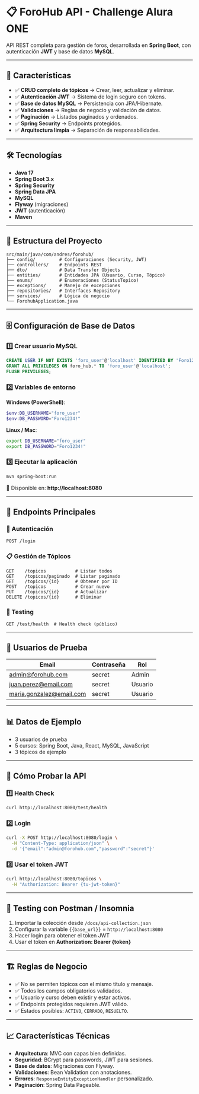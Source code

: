 # 📋 ForoHub API - Challenge Alura ONE

API REST completa para gestión de foros, desarrollada en **Spring Boot**, con autenticación **JWT** y base de datos **MySQL**.

---

## 🚀 Características

- ✅ **CRUD completo de tópicos** → Crear, leer, actualizar y eliminar.
- ✅ **Autenticación JWT** → Sistema de login seguro con tokens.
- ✅ **Base de datos MySQL** → Persistencia con JPA/Hibernate.
- ✅ **Validaciones** → Reglas de negocio y validación de datos.
- ✅ **Paginación** → Listados paginados y ordenados.
- ✅ **Spring Security** → Endpoints protegidos.
- ✅ **Arquitectura limpia** → Separación de responsabilidades.

---

## 🛠️ Tecnologías

- **Java 17**
- **Spring Boot 3.x**
- **Spring Security**
- **Spring Data JPA**
- **MySQL**
- **Flyway** (migraciones)
- **JWT** (autenticación)
- **Maven**

---

## 📁 Estructura del Proyecto

```
src/main/java/com/andres/forohub/
├── config/         # Configuraciones (Security, JWT)
├── controllers/    # Endpoints REST
├── dto/            # Data Transfer Objects
├── entities/       # Entidades JPA (Usuario, Curso, Tópico)
├── enums/          # Enumeraciones (StatusTopico)
├── exceptions/     # Manejo de excepciones
├── repositories/   # Interfaces Repository
├── services/       # Lógica de negocio
└── ForohubApplication.java
```

---

## 🗄️ Configuración de Base de Datos

### 1️⃣ Crear usuario MySQL
```sql
CREATE USER IF NOT EXISTS 'foro_user'@'localhost' IDENTIFIED BY 'Foro1234!';
GRANT ALL PRIVILEGES ON foro_hub.* TO 'foro_user'@'localhost';
FLUSH PRIVILEGES;
```

### 2️⃣ Variables de entorno
**Windows (PowerShell)**:
```powershell
$env:DB_USERNAME="foro_user"
$env:DB_PASSWORD="Foro1234!"
```
**Linux / Mac**:
```bash
export DB_USERNAME="foro_user"
export DB_PASSWORD="Foro1234!"
```

### 3️⃣ Ejecutar la aplicación
```bash
mvn spring-boot:run
```
📍 Disponible en: **http://localhost:8080**

---

## 📝 Endpoints Principales

### 🔐 Autenticación
```
POST /login
```

### 📋 Gestión de Tópicos
```
GET    /topicos           # Listar todos
GET    /topicos/paginado  # Listar paginado
GET    /topicos/{id}      # Obtener por ID
POST   /topicos           # Crear nuevo
PUT    /topicos/{id}      # Actualizar
DELETE /topicos/{id}      # Eliminar
```

### 🧪 Testing
```
GET /test/health  # Health check (público)
```

---

## 🔑 Usuarios de Prueba

| Email                     | Contraseña | Rol     |
|---------------------------|------------|---------|
| admin@forohub.com         | secret     | Admin   |
| juan.perez@email.com      | secret     | Usuario |
| maria.gonzalez@email.com  | secret     | Usuario |

---

## 📊 Datos de Ejemplo

- 3 usuarios de prueba
- 5 cursos: Spring Boot, Java, React, MySQL, JavaScript
- 3 tópicos de ejemplo

---

## 🧪 Cómo Probar la API

### 1️⃣ Health Check
```bash
curl http://localhost:8080/test/health
```

### 2️⃣ Login
```bash
curl -X POST http://localhost:8080/login \
  -H "Content-Type: application/json" \
  -d '{"email":"admin@forohub.com","password":"secret"}'
```

### 3️⃣ Usar el token JWT
```bash
curl http://localhost:8080/topicos \
  -H "Authorization: Bearer {tu-jwt-token}"
```

---

## 📱 Testing con Postman / Insomnia

1. Importar la colección desde `/docs/api-collection.json`
2. Configurar la variable `{{base_url}}` = `http://localhost:8080`
3. Hacer login para obtener el token JWT
4. Usar el token en **Authorization: Bearer {token}**

---

## 🏗️ Reglas de Negocio

- ✅ No se permiten tópicos con el mismo título y mensaje.
- ✅ Todos los campos obligatorios validados.
- ✅ Usuario y curso deben existir y estar activos.
- ✅ Endpoints protegidos requieren JWT válido.
- ✅ Estados posibles: `ACTIVO`, `CERRADO`, `RESUELTO`.

---

## 📈 Características Técnicas

- **Arquitectura**: MVC con capas bien definidas.
- **Seguridad**: BCrypt para passwords, JWT para sesiones.
- **Base de datos**: Migraciones con Flyway.
- **Validaciones**: Bean Validation con anotaciones.
- **Errores**: `ResponseEntityExceptionHandler` personalizado.
- **Paginación**: Spring Data Pageable.
